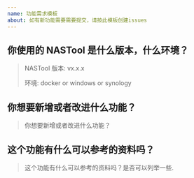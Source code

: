 ```yaml
---
name: 功能需求模板
about: 如有新功能需要需要提交，请按此模板创建issues
---
```


## 你使用的 NASTool 是什么版本，什么环境？

> NASTool 版本: vx.x.x
>
> 环境: docker or windows or synology

## 你想要新增或者改进什么功能？

> 你想要新增或者改进什么功能？

## 这个功能有什么可以参考的资料吗？

> 这个功能有什么可以参考的资料吗？是否可以列举一些.